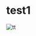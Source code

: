 # test1

![tt](https://github.com/MOHEMD-RZA/test1/assets/101901176/262f009d-2c3a-41fe-8352-334a94fe56d9)

